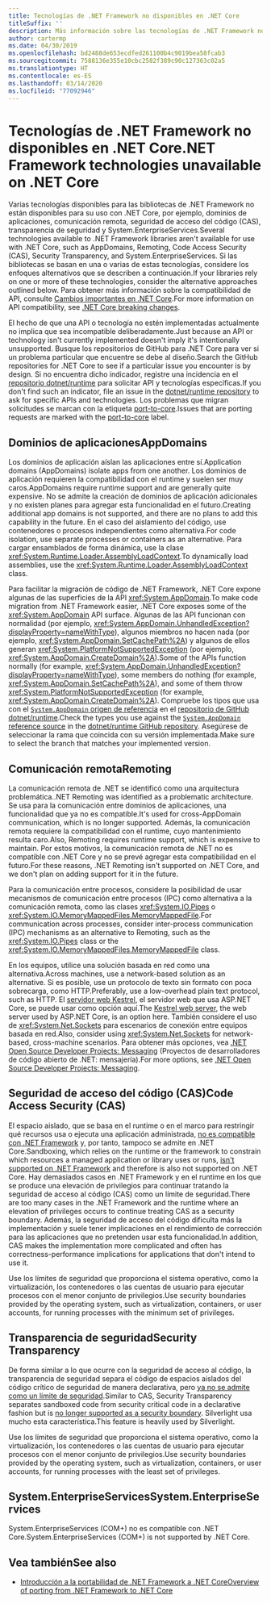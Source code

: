 ```yaml
---
title: Tecnologías de .NET Framework no disponibles en .NET Core
titleSuffix: ''
description: Más información sobre las tecnologías de .NET Framework no disponibles en .NET Core
author: cartermp
ms.date: 04/30/2019
ms.openlocfilehash: bd2488de653ecdfed261100b4c9019bea58fcab3
ms.sourcegitcommit: 7588136e355e10cbc2582f389c90c127363c02a5
ms.translationtype: HT
ms.contentlocale: es-ES
ms.lasthandoff: 03/14/2020
ms.locfileid: "77092946"
---
```

# <a name="net-framework-technologies-unavailable-on-net-core"></a><span data-ttu-id="94ad6-103">Tecnologías de .NET Framework no disponibles en .NET Core</span><span class="sxs-lookup"><span data-stu-id="94ad6-103">.NET Framework technologies unavailable on .NET Core</span></span>

<span data-ttu-id="94ad6-104">Varias tecnologías disponibles para las bibliotecas de .NET Framework no están disponibles para su uso con .NET Core, por ejemplo, dominios de aplicaciones, comunicación remota, seguridad de acceso del código (CAS), transparencia de seguridad y System.EnterpriseServices.</span><span class="sxs-lookup"><span data-stu-id="94ad6-104">Several technologies available to .NET Framework libraries aren't available for use with .NET Core, such as AppDomains, Remoting, Code Access Security (CAS), Security Transparency, and System.EnterpriseServices.</span></span> <span data-ttu-id="94ad6-105">Si las bibliotecas se basan en una o varias de estas tecnologías, considere los enfoques alternativos que se describen a continuación.</span><span class="sxs-lookup"><span data-stu-id="94ad6-105">If your libraries rely on one or more of these technologies, consider the alternative approaches outlined below.</span></span> <span data-ttu-id="94ad6-106">Para obtener más información sobre la compatibilidad de API, consulte [Cambios importantes en .NET Core](../compatibility/breaking-changes.md).</span><span class="sxs-lookup"><span data-stu-id="94ad6-106">For more information on API compatibility, see [.NET Core breaking changes](../compatibility/breaking-changes.md).</span></span>

<span data-ttu-id="94ad6-107">El hecho de que una API o tecnología no estén implementadas actualmente no implica que sea incompatible deliberadamente.</span><span class="sxs-lookup"><span data-stu-id="94ad6-107">Just because an API or technology isn't currently implemented doesn't imply it's intentionally unsupported.</span></span> <span data-ttu-id="94ad6-108">Busque los repositorios de GitHub para .NET Core para ver si un problema particular que encuentre se debe al diseño.</span><span class="sxs-lookup"><span data-stu-id="94ad6-108">Search the GitHub repositories for .NET Core to see if a particular issue you encounter is by design.</span></span> <span data-ttu-id="94ad6-109">Si no encuentra dicho indicador, registre una incidencia en el [repositorio dotnet/runtime](https://github.com/dotnet/runtime/issues) para solicitar API y tecnologías específicas.</span><span class="sxs-lookup"><span data-stu-id="94ad6-109">If you don't find such an indicator, file an issue in the [dotnet/runtime repository](https://github.com/dotnet/runtime/issues) to ask for specific APIs and technologies.</span></span> <span data-ttu-id="94ad6-110">Los problemas que migran solicitudes se marcan con la etiqueta [port-to-core](https://github.com/dotnet/runtime/labels/port-to-core).</span><span class="sxs-lookup"><span data-stu-id="94ad6-110">Issues that are porting requests are marked with the [port-to-core](https://github.com/dotnet/runtime/labels/port-to-core) label.</span></span>

## <a name="appdomains"></a><span data-ttu-id="94ad6-111">Dominios de aplicaciones</span><span class="sxs-lookup"><span data-stu-id="94ad6-111">AppDomains</span></span>

<span data-ttu-id="94ad6-112">Los dominios de aplicación aíslan las aplicaciones entre sí.</span><span class="sxs-lookup"><span data-stu-id="94ad6-112">Application domains (AppDomains) isolate apps from one another.</span></span> <span data-ttu-id="94ad6-113">Los dominios de aplicación requieren la compatibilidad con el runtime y suelen ser muy caros.</span><span class="sxs-lookup"><span data-stu-id="94ad6-113">AppDomains require runtime support and are generally quite expensive.</span></span> <span data-ttu-id="94ad6-114">No se admite la creación de dominios de aplicación adicionales y no existen planes para agregar esta funcionalidad en el futuro.</span><span class="sxs-lookup"><span data-stu-id="94ad6-114">Creating additional app domains is not supported, and there are no plans to add this capability in the future.</span></span> <span data-ttu-id="94ad6-115">En el caso del aislamiento del código, use contenedores o procesos independientes como alternativa.</span><span class="sxs-lookup"><span data-stu-id="94ad6-115">For code isolation, use separate processes or containers as an alternative.</span></span> <span data-ttu-id="94ad6-116">Para cargar ensamblados de forma dinámica, use la clase <xref:System.Runtime.Loader.AssemblyLoadContext>.</span><span class="sxs-lookup"><span data-stu-id="94ad6-116">To dynamically load assemblies, use the <xref:System.Runtime.Loader.AssemblyLoadContext> class.</span></span>

<span data-ttu-id="94ad6-117">Para facilitar la migración de código de .NET Framework, .NET Core expone algunas de las superficies de la API <xref:System.AppDomain>.</span><span class="sxs-lookup"><span data-stu-id="94ad6-117">To make code migration from .NET Framework easier, .NET Core exposes some of the <xref:System.AppDomain> API surface.</span></span> <span data-ttu-id="94ad6-118">Algunas de las API funcionan con normalidad (por ejemplo, <xref:System.AppDomain.UnhandledException?displayProperty=nameWithType>), algunos miembros no hacen nada (por ejemplo, <xref:System.AppDomain.SetCachePath%2A>) y algunos de ellos generan <xref:System.PlatformNotSupportedException> (por ejemplo, <xref:System.AppDomain.CreateDomain%2A>).</span><span class="sxs-lookup"><span data-stu-id="94ad6-118">Some of the APIs function normally (for example, <xref:System.AppDomain.UnhandledException?displayProperty=nameWithType>), some members do nothing (for example, <xref:System.AppDomain.SetCachePath%2A>), and some of them throw <xref:System.PlatformNotSupportedException> (for example, <xref:System.AppDomain.CreateDomain%2A>).</span></span> <span data-ttu-id="94ad6-119">Compruebe los tipos que usa con el [`System.AppDomain` origen de referencia](https://github.com/dotnet/runtime/blob/master/src/libraries/System.Private.CoreLib/src/System/AppDomain.cs) en el [repositorio de GitHub dotnet/runtime](https://github.com/dotnet/runtime).</span><span class="sxs-lookup"><span data-stu-id="94ad6-119">Check the types you use against the [`System.AppDomain` reference source](https://github.com/dotnet/runtime/blob/master/src/libraries/System.Private.CoreLib/src/System/AppDomain.cs) in the [dotnet/runtime GitHub repository](https://github.com/dotnet/runtime).</span></span> <span data-ttu-id="94ad6-120">Asegúrese de seleccionar la rama que coincida con su versión implementada.</span><span class="sxs-lookup"><span data-stu-id="94ad6-120">Make sure to select the branch that matches your implemented version.</span></span>

## <a name="remoting"></a><span data-ttu-id="94ad6-121">Comunicación remota</span><span class="sxs-lookup"><span data-stu-id="94ad6-121">Remoting</span></span>

<span data-ttu-id="94ad6-122">La comunicación remota de .NET se identificó como una arquitectura problemática.</span><span class="sxs-lookup"><span data-stu-id="94ad6-122">.NET Remoting was identified as a problematic architecture.</span></span> <span data-ttu-id="94ad6-123">Se usa para la comunicación entre dominios de aplicaciones, una funcionalidad que ya no es compatible.</span><span class="sxs-lookup"><span data-stu-id="94ad6-123">It's used for cross-AppDomain communication, which is no longer supported.</span></span> <span data-ttu-id="94ad6-124">Además, la comunicación remota requiere la compatibilidad con el runtime, cuyo mantenimiento resulta caro.</span><span class="sxs-lookup"><span data-stu-id="94ad6-124">Also, Remoting requires runtime support, which is expensive to maintain.</span></span> <span data-ttu-id="94ad6-125">Por estos motivos, la comunicación remota de .NET no es compatible con .NET Core y no se prevé agregar esta compatibilidad en el futuro.</span><span class="sxs-lookup"><span data-stu-id="94ad6-125">For these reasons, .NET Remoting isn't supported on .NET Core, and we don't plan on adding support for it in the future.</span></span>

<span data-ttu-id="94ad6-126">Para la comunicación entre procesos, considere la posibilidad de usar mecanismos de comunicación entre procesos (IPC) como alternativa a la comunicación remota, como las clases <xref:System.IO.Pipes> o <xref:System.IO.MemoryMappedFiles.MemoryMappedFile>.</span><span class="sxs-lookup"><span data-stu-id="94ad6-126">For communication across processes, consider inter-process communication (IPC) mechanisms as an alternative to Remoting, such as the <xref:System.IO.Pipes> class or the <xref:System.IO.MemoryMappedFiles.MemoryMappedFile> class.</span></span>

<span data-ttu-id="94ad6-127">En los equipos, utilice una solución basada en red como una alternativa.</span><span class="sxs-lookup"><span data-stu-id="94ad6-127">Across machines, use a network-based solution as an alternative.</span></span> <span data-ttu-id="94ad6-128">Si es posible, use un protocolo de texto sin formato con poca sobrecarga, como HTTP.</span><span class="sxs-lookup"><span data-stu-id="94ad6-128">Preferably, use a low-overhead plain text protocol, such as HTTP.</span></span> <span data-ttu-id="94ad6-129">El [servidor web Kestrel](https://docs.microsoft.com/aspnet/core/fundamentals/servers/kestrel), el servidor web que usa ASP.NET Core, se puede usar como opción aquí.</span><span class="sxs-lookup"><span data-stu-id="94ad6-129">The [Kestrel web server](https://docs.microsoft.com/aspnet/core/fundamentals/servers/kestrel), the web server used by ASP.NET Core, is an option here.</span></span> <span data-ttu-id="94ad6-130">También considere el uso de <xref:System.Net.Sockets> para escenarios de conexión entre equipos basada en red.</span><span class="sxs-lookup"><span data-stu-id="94ad6-130">Also, consider using <xref:System.Net.Sockets> for network-based, cross-machine scenarios.</span></span> <span data-ttu-id="94ad6-131">Para obtener más opciones, vea [.NET Open Source Developer Projects: Messaging](https://github.com/Microsoft/dotnet/blob/master/dotnet-developer-projects.md#messaging) (Proyectos de desarrolladores de código abierto de .NET: mensajería).</span><span class="sxs-lookup"><span data-stu-id="94ad6-131">For more options, see [.NET Open Source Developer Projects: Messaging](https://github.com/Microsoft/dotnet/blob/master/dotnet-developer-projects.md#messaging).</span></span>

## <a name="code-access-security-cas"></a><span data-ttu-id="94ad6-132">Seguridad de acceso del código (CAS)</span><span class="sxs-lookup"><span data-stu-id="94ad6-132">Code Access Security (CAS)</span></span>

<span data-ttu-id="94ad6-133">El espacio aislado, que se basa en el runtime o en el marco para restringir qué recursos usa o ejecuta una aplicación administrada, [no es compatible con .NET Framework](../../framework/misc/code-access-security.md) y, por tanto, tampoco se admite en .NET Core.</span><span class="sxs-lookup"><span data-stu-id="94ad6-133">Sandboxing, which relies on the runtime or the framework to constrain which resources a managed application or library uses or runs, [isn't supported on .NET Framework](../../framework/misc/code-access-security.md) and therefore is also not supported on .NET Core.</span></span> <span data-ttu-id="94ad6-134">Hay demasiados casos en .NET Framework y en el runtime en los que se produce una elevación de privilegios para continuar tratando la seguridad de acceso al código (CAS) como un límite de seguridad.</span><span class="sxs-lookup"><span data-stu-id="94ad6-134">There are too many cases in the .NET Framework and the runtime where an elevation of privileges occurs to continue treating CAS as a security boundary.</span></span> <span data-ttu-id="94ad6-135">Además, la seguridad de acceso del código dificulta más la implementación y suele tener implicaciones en el rendimiento de corrección para las aplicaciones que no pretenden usar esta funcionalidad.</span><span class="sxs-lookup"><span data-stu-id="94ad6-135">In addition, CAS makes the implementation more complicated and often has correctness-performance implications for applications that don't intend to use it.</span></span>

<span data-ttu-id="94ad6-136">Use los límites de seguridad que proporciona el sistema operativo, como la virtualización, los contenedores o las cuentas de usuario para ejecutar procesos con el menor conjunto de privilegios.</span><span class="sxs-lookup"><span data-stu-id="94ad6-136">Use security boundaries provided by the operating system, such as virtualization, containers, or user accounts, for running processes with the minimum set of privileges.</span></span>

## <a name="security-transparency"></a><span data-ttu-id="94ad6-137">Transparencia de seguridad</span><span class="sxs-lookup"><span data-stu-id="94ad6-137">Security Transparency</span></span>

<span data-ttu-id="94ad6-138">De forma similar a lo que ocurre con la seguridad de acceso al código, la transparencia de seguridad separa el código de espacios aislados del código crítico de seguridad de manera declarativa, pero [ya no se admite como un límite de seguridad](../../framework/misc/security-transparent-code.md).</span><span class="sxs-lookup"><span data-stu-id="94ad6-138">Similar to CAS, Security Transparency separates sandboxed code from security critical code in a declarative fashion but is [no longer supported as a security boundary](../../framework/misc/security-transparent-code.md).</span></span> <span data-ttu-id="94ad6-139">Silverlight usa mucho esta característica.</span><span class="sxs-lookup"><span data-stu-id="94ad6-139">This feature is heavily used by Silverlight.</span></span>

<span data-ttu-id="94ad6-140">Use los límites de seguridad que proporciona el sistema operativo, como la virtualización, los contenedores o las cuentas de usuario para ejecutar procesos con el menor conjunto de privilegios.</span><span class="sxs-lookup"><span data-stu-id="94ad6-140">Use security boundaries provided by the operating system, such as virtualization, containers, or user accounts, for running processes with the least set of privileges.</span></span>

## <a name="systementerpriseservices"></a><span data-ttu-id="94ad6-141">System.EnterpriseServices</span><span class="sxs-lookup"><span data-stu-id="94ad6-141">System.EnterpriseServices</span></span>

<span data-ttu-id="94ad6-142">System.EnterpriseServices (COM+) no es compatible con .NET Core.</span><span class="sxs-lookup"><span data-stu-id="94ad6-142">System.EnterpriseServices (COM+) is not supported by .NET Core.</span></span>

## <a name="see-also"></a><span data-ttu-id="94ad6-143">Vea también</span><span class="sxs-lookup"><span data-stu-id="94ad6-143">See also</span></span>

- [<span data-ttu-id="94ad6-144">Introducción a la portabilidad de .NET Framework a .NET Core</span><span class="sxs-lookup"><span data-stu-id="94ad6-144">Overview of porting from .NET Framework to .NET Core</span></span>](../porting/index.md)
